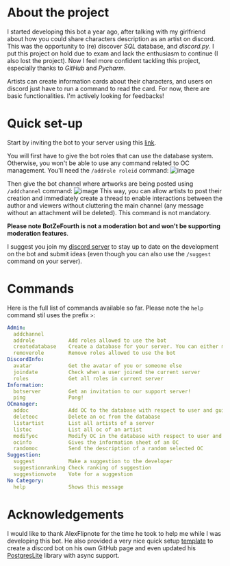 # About the project
I started developing this bot a year ago, after talking with my girlfriend about how you could share characters 
description as an artist on discord. This was the opportunity to (re) discover *SQL* database, and *discord.py*. I put 
this project on hold due to exam and lack the enthusiasm to continue (I also lost the project). Now I feel more 
confident tackling this project, especially thanks to *GitHub* and *Pycharm*.

Artists can create information cards about their characters, and users on discord just have to run a command to read the 
card. For now, there are basic functionalities. I'm actively looking for feedbacks!

# Quick set-up
Start by inviting the bot to your server using this 
[link](https://discord.com/api/oauth2/authorize?client_id=848583084119031808&permissions=397553036369&scope=bot).

You will first have to give the bot roles that can use the database system. Otherwise, you won't be able to use any
command related to OC management. You'll need the `/addrole roleid` command:
![image](https://github.com/ChrisZeThird/BotZeFourth/assets/86256324/ac244c11-726a-464c-a955-556f44200fd8)

Then give the bot channel where 
artworks are being posted using `/addchannel` command:
![image](https://github.com/ChrisZeThird/BotZeFourth/assets/86256324/b0cf44f4-c29e-4d42-9f31-73cef7e3b6a7)
This way, you can allow artists to post their creation and immediately create a thread to 
enable interactions between the author and viewers without cluttering the main channel (any message without an 
attachment will be deleted). This command is not mandatory.

**Please note BotZeFourth is not a moderation bot and won't be supporting moderation 
features**.

I suggest you join my [discord server](https://discord.gg/TcwjZhE) to stay up to date on the development on the bot and 
submit ideas (even though you can also use the `/suggest` command on your server).

# Commands

Here is the full list of commands available so far. Please note the `help` command stil uses the prefix `>`:

```yaml
Admin:
  addchannel        
  addrole           Add roles allowed to use the bot
  createdatabase    Create a database for your server. You can either make it...
  removerole        Remove roles allowed to use the bot
DiscordInfo:
  avatar            Get the avatar of you or someone else 
  joindate          Check when a user joined the current server 
  roles             Get all roles in current server 
Information:
  botserver         Get an invitation to our support server! 
  ping              Pong! 
OCmanager:
  addoc             Add OC to the database with respect to user and guild id 
  deleteoc          Delete an oc from the database 
  listartist        List all artists of a server 
  listoc            List all oc of an artist 
  modifyoc          Modify OC in the database with respect to user and guild id 
  ocinfo            Gives the information sheet of an OC 
  randomoc          Send the description of a random selected OC 
Suggestion:
  suggest           Make a suggestion to the developer 
  suggestionranking Check ranking of suggestion 
  suggestionvote    Vote for a suggestion 
​No Category:
  help              Shows this message
```

# Acknowledgements

I would like to thank AlexFlipnote for the time he took to help me while I was developing this bot. He also provided a 
very nice quick setup [template](https://github.com/AlexFlipnote/discord_bot.py) to create a discord bot on his own 
GitHub page and even updated his [PostgresLite](https://github.com/AlexFlipnote/PostgresLite) library with async support.
